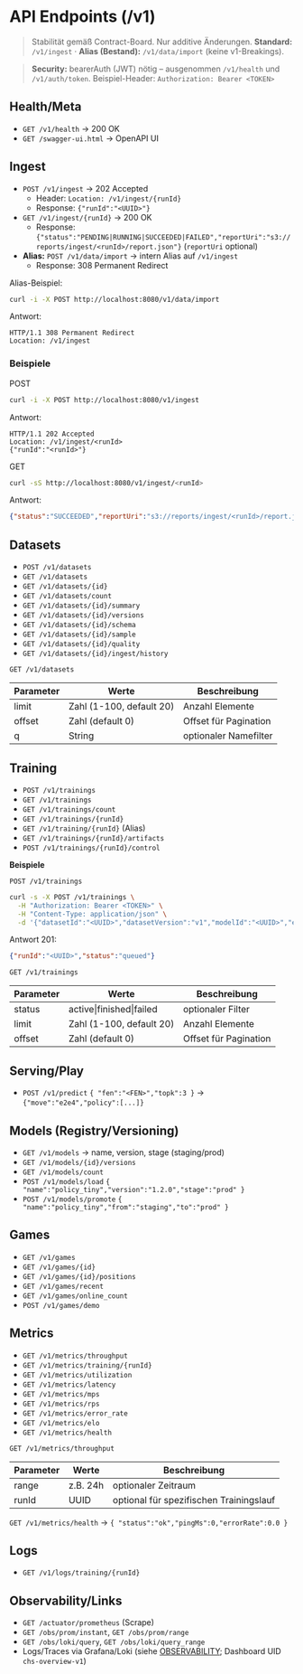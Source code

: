 # API Endpoints (/v1)

> Stabilität gemäß Contract-Board. Nur additive Änderungen. **Standard:** `/v1/ingest` · **Alias (Bestand):** `/v1/data/import` (keine v1-Breakings).

> **Security:** bearerAuth (JWT) nötig – ausgenommen `/v1/health` und `/v1/auth/token`. Beispiel-Header:
> `Authorization: Bearer <TOKEN>`

## Health/Meta

- `GET /v1/health` → 200 OK
- `GET /swagger-ui.html` → OpenAPI UI

## Ingest

- `POST /v1/ingest` → 202 Accepted  
  - Header: `Location: /v1/ingest/{runId}`  
  - Response: `{"runId":"<UUID>"}`
- `GET /v1/ingest/{runId}` → 200 OK  
  - Response: `{"status":"PENDING|RUNNING|SUCCEEDED|FAILED","reportUri":"s3://reports/ingest/<runId>/report.json"}` (`reportUri` optional)
- **Alias:** `POST /v1/data/import` → intern Alias auf `/v1/ingest`
  - Response: 308 Permanent Redirect

Alias-Beispiel:

```bash
curl -i -X POST http://localhost:8080/v1/data/import
```

Antwort:

```http
HTTP/1.1 308 Permanent Redirect
Location: /v1/ingest
```

### Beispiele

POST

```bash
curl -i -X POST http://localhost:8080/v1/ingest
```

Antwort:

```http
HTTP/1.1 202 Accepted
Location: /v1/ingest/<runId>
{"runId":"<runId>"}
```

GET

```bash
curl -sS http://localhost:8080/v1/ingest/<runId>
```

Antwort:

```json
{"status":"SUCCEEDED","reportUri":"s3://reports/ingest/<runId>/report.json"}
```

## Datasets

- `POST /v1/datasets`
- `GET /v1/datasets`
- `GET /v1/datasets/{id}`
- `GET /v1/datasets/count`
- `GET /v1/datasets/{id}/summary`
- `GET /v1/datasets/{id}/versions`
- `GET /v1/datasets/{id}/schema`
- `GET /v1/datasets/{id}/sample`
- `GET /v1/datasets/{id}/quality`
- `GET /v1/datasets/{id}/ingest/history`

`GET /v1/datasets`

| Parameter | Werte                     | Beschreibung            |
|-----------|--------------------------|------------------------|
| limit     | Zahl (1-100, default 20) | Anzahl Elemente         |
| offset    | Zahl (default 0)         | Offset für Pagination   |
| q         | String                   | optionaler Namefilter   |

## Training

- `POST /v1/trainings`
- `GET /v1/trainings`
- `GET /v1/trainings/count`
- `GET /v1/trainings/{runId}`
- `GET /v1/training/{runId}` (Alias)
- `GET /v1/trainings/{runId}/artifacts`
- `POST /v1/trainings/{runId}/control`

**Beispiele**

`POST /v1/trainings`

```bash
curl -s -X POST /v1/trainings \
  -H "Authorization: Bearer <TOKEN>" \
  -H "Content-Type: application/json" \
  -d '{"datasetId":"<UUID>","datasetVersion":"v1","modelId":"<UUID>","epochs":10,"batchSize":64,"learningRate":0.001,"optimizer":"adam","seed":42,"notes":"optional","useGPU":true,"priority":"normal"}'
```

Antwort 201:

```json
{"runId":"<UUID>","status":"queued"}
```

`GET /v1/trainings`

| Parameter | Werte                       | Beschreibung            |
|-----------|----------------------------|------------------------|
| status    | active\|finished\|failed    | optionaler Filter       |
| limit     | Zahl (1-100, default 20)   | Anzahl Elemente         |
| offset    | Zahl (default 0)           | Offset für Pagination   |

## Serving/Play

- `POST /v1/predict` `{ "fen":"<FEN>","topk":3 }` → `{"move":"e2e4","policy":[...]}`

## Models (Registry/Versioning)

- `GET /v1/models` → name, version, stage (staging/prod)
- `GET /v1/models/{id}/versions`
- `GET /v1/models/count`
- `POST /v1/models/load` `{ "name":"policy_tiny","version":"1.2.0","stage":"prod" }`
- `POST /v1/models/promote` `{ "name":"policy_tiny","from":"staging","to":"prod" }`

## Games

- `GET /v1/games`
- `GET /v1/games/{id}`
- `GET /v1/games/{id}/positions`
- `GET /v1/games/recent`
- `GET /v1/games/online_count`
- `POST /v1/games/demo`

## Metrics

- `GET /v1/metrics/throughput`
- `GET /v1/metrics/training/{runId}`
- `GET /v1/metrics/utilization`
- `GET /v1/metrics/latency`
- `GET /v1/metrics/mps`
- `GET /v1/metrics/rps`
- `GET /v1/metrics/error_rate`
- `GET /v1/metrics/elo`
- `GET /v1/metrics/health`

`GET /v1/metrics/throughput`

| Parameter | Werte     | Beschreibung                                 |
|-----------|-----------|----------------------------------------------|
| range     | z.B. 24h  | optionaler Zeitraum                          |
| runId     | UUID      | optional für spezifischen Trainingslauf      |

`GET /v1/metrics/health` → `{ "status":"ok","pingMs":0,"errorRate":0.0 }`

## Logs

- `GET /v1/logs/training/{runId}`

## Observability/Links

- `GET /actuator/prometheus` (Scrape)
- `GET /obs/prom/instant`, `GET /obs/prom/range`
- `GET /obs/loki/query`, `GET /obs/loki/query_range`
- Logs/Traces via Grafana/Loki (siehe [OBSERVABILITY](./OBSERVABILITY.md); Dashboard UID `chs-overview-v1`)
